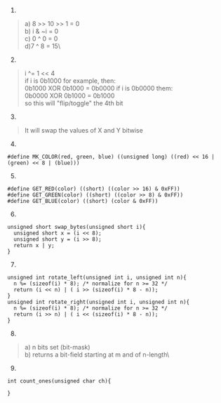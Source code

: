 1)
>a) 8 >> 10 >> 1 = 0\
b) i & ~i = 0\
c) 0 ^ 0 = 0\
d)7 ^ 8 = 15\
2)
>i ^= 1 << 4\
if i is 0b1000 for example, then:\
0b1000 XOR 0b1000 = 0b0000
if i is 0b0000 them:\
0b0000 XOR 0b1000 = 0b1000\
so this will "flip/toggle" the 4th bit
3)
>It will swap the values of X and Y bitwise
4)
```
#define MK_COLOR(red, green, blue) ((unsigned long) ((red) << 16 | (green) << 8 | (blue)))
``` 
5)
```
#define GET_RED(color) ((short) ((color >> 16) & 0xFF))
#define GET_GREEN(color) ((short) ((color >> 8) & 0xFF))
#define GET_BLUE(color) ((short) (color & 0xFF))
```
6)
```
unsigned short swap_bytes(unsigned short i){
  unsigned short x = (i << 8);
  unsigned short y = (i >> 8);
  return x | y;
}
```
7)
```
unsigned int rotate_left(unsigned int i, unsigned int n){
  n %= (sizeof(i) * 8); /* normalize for n >= 32 */
  return (i << n) | ( i >> (sizeof(i) * 8 - n));
}
unsigned int rotate_right(unsigned int i, unsigned int n){
  n %= (sizeof(i) * 8); /* normalize for n >= 32 */
  return (i >> n) | ( i << (sizeof(i) * 8 - n));
}
```
8)
>a) n bits set (bit-mask)\
b) returns a bit-field starting at m and of n-length\
9)
```
int count_ones(unsigned char ch){
  
}
```
